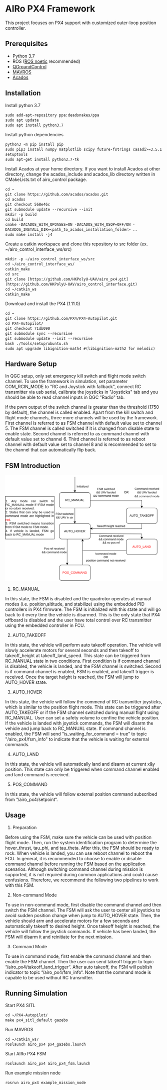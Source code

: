 # AIRo PX4 Framework
This project focuses on PX4 support with customized outer-loop position controller.  

## Prerequisites
* Python 3.7
* ROS ([ROS noetic](http://wiki.ros.org/noetic/Installation/Ubuntu) recommended)
* [QGroundControl](http://qgroundcontrol.com/)
* [MAVROS](http://wiki.ros.org/mavros)
* [Acados](https://docs.acados.org/installation/index.html)

## Installation

Install python 3.7
```
sudo add-apt-repository ppa:deadsnakes/ppa
sudo apt update
sudo apt install python3.7
```

Install python dependencies
```
python3 -m pip install pip
sudo pip3 install numpy matplotlib scipy future-fstrings casadi>=3.5.1 setuptools
sudo apt-get install python3.7-tk
```

Install Acados at your home directory. If you want to install Acados at other directory, change the acados_include and acados_lib directory written in CMakeLists.txt of airo_control package.
```
cd ~
git clone https://github.com/acados/acados.git
cd acados
git checkout 568e46c
git submodule update --recursive --init
mkdir -p build
cd build
cmake -DACADOS_WITH_QPOASES=ON -DACADOS_WITH_OSQP=OFF/ON -DACADOS_INSTALL_DIR=<path_to_acados_installation_folder> ..
sudo make install -j4
```

Create a catkin workspace and clone this repository to src folder (ex. ~/airo_control_interface_ws/src)
```
mkdir -p ~/airo_control_interface_ws/src
cd ~/airo_control_interface_ws/
catkin_make
cd src
git clone [https://github.com/HKPolyU-UAV/airo_px4.git](https://github.com/HKPolyU-UAV/airo_control_interface.git)
cd ~/catkin_ws
catkin_make
```

Download and install the PX4 (1.11.0)
```
cd ~
git clone https://github.com/PX4/PX4-Autopilot.git
cd PX4-Autopilot/
git checkout 71db090
git submodule sync --recursive
git submodule update --init --recursive
bash ./Tools/setup/ubuntu.sh
sudo apt upgrade libignition-math4 #(libignition-math2 for melodic)
```

## Hardware Setup

In QGC setup, only set emergency kill switch and flight mode switch channel. To use the framework in simulation, set parameter COM_RCIN_MODE to "RC and Joystick with fallback", connect RC transmitter via usb serial, calibrate the joysticks in "Joysticks" tab and you should be able to read channel inputs in QGC "Radio" tab.

If the pwm output of the switch channel is greater than the threshold (1750 by default), the channel is called enabled. Apart from the kill switch and flight mode channels, three more channels will be used by the framework. First channel is referred to as FSM channel with default value set to channel 5. The FSM channel is called switched if it is changed from disable state to enable state.  Second channel is referred to as command channel with default value set to channel 6. Third channel is referred to as reboot channel with default value set to channel 8 and is recommended to set to the channel that can automatically flip back.

## FSM Introduction

<img src="docs/AIRo_PX4_FSM.png">

1. RC_MANUAL 

In this state, the FSM is disabled and the quadrotor operates at manual modes (i.e. position,altitude, and stabilize) using the embedded PID controllers in PX4 firmware. The FSM is initialized with this state and will go back to it every time the vehicle is disarmed. This is the only state that PX4 offboard is disabled and the user have total control over RC transmitter using the embedded controller in FCU. 

2. AUTO_TAKEOFF 

In this state, the vehicle will perform auto takeoff operation. The vehicle will slowly accelerate motors for several seconds and then takeoff to takeoff_height at takeoff_land_speed. This state can be triggered from RC_MANUAL state in two conditions. First condition is if command channel is disabled, the vehicle is landed, and the FSM channel is switched. Second is if command channel is enabled, FSM is enabled, and takeoff trigger is received. Once the target height is reached, the FSM will jump to AUTO_HOVER state. 

3. AUTO_HOVER 

In this state, the vehicle will follow the commend of RC transmitter joysticks, which is similar to the position flight mode. This state can be triggered after AUTO_TAKEOFF or if the FSM channel switched during manual flight using RC_MANUAL. User can set a safety volume to confine the vehicle position. If the vehicle is landed with joystick commands, the FSM will disarm the vehicle and jump back to RC_MANUAL state. 
If command channel is enabled, the FSM will send "is_waiting_for_command = true" to topic "/airo_px4/fsm_info" to indicate that the vehicle is waiting for external commands. 

4. AUTO_LAND 

In this state, the vehicle will automatically land and disarm at current x&y position. This state can only be triggered when command channel enabled and land command is received. 

5. POS_COMMAND 

In this state, the vehicle will follow external position command subscribed from “/airo_px4/setpoint“.

## Usage

1. Preparation 

Before using the FSM, make sure the vehicle can be used with position flight mode. Then, run the system identification program to determine the hover_thrust, tau_phi, and tau_theta. After this, the FSM should be ready to rock. When vehicle is landed, you can use reboot channel to reboot the FCU. 
In general, it is recommended to choose to enable or disable command channel before running the FSM based on the application scenarios.  Although switching command channel during mission is supported, it is not required during common applications and could cause confusions. Therefore, we recommend the following two pipelines to work with this FSM. 

2. Non-command Mode

To use in non-command mode, first disable the command channel and then switch the FSM channel. The FSM will ask the user to center all joysticks to avoid sudden position change when jump to AUTO_HOVER state. Then, the vehicle should arm and accelerate motors for a few seconds and automatically takeoff to desired height. Once takeoff height is reached, the vehicle will follow the joystick commands. If vehicle has been landed, the FSM will disarm it and reinitiate for the next mission. 

3. Command Mode 

To use in command mode, first enable the command channel and then enable the FSM channel. Then the user can send takeoff trigger to topic “/airo_px4/takeoff_land_trigger“. After auto takeoff, the FSM will publish indicator to topic “/airo_px4/fsm_info“. Note that the command mode is capable to be used without RC transmitter. 

## Running Simulation

Start PX4 SITL
```
cd ~/PX4-Autopilot/
make px4_sitl_default gazebo
```

Run MAVROS
```
cd ~/catkin_ws/
roslaunch airo_px4 px4_gazebo.launch
```

Start AIRo PX4 FSM
```
roslaunch airo_px4 airo_px4_fsm.launch
```

Run example mission node
```
rosrun airo_px4 example_mission_node
```
